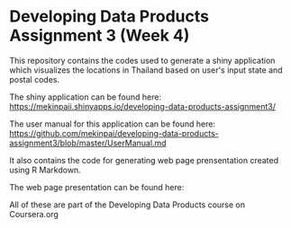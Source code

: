 # Developing Data Products Assignment 3 (Week 4)

This repository contains the codes used to generate a shiny application which visualizes the locations in Thailand based on user's input state and postal codes.

The shiny application can be found here: https://mekinpaii.shinyapps.io/developing-data-products-assignment3/

The user manual for this application can be found here: https://github.com/mekinpai/developing-data-products-assignment3/blob/master/UserManual.md

It also contains the code for generating web page prensentation created using R Markdown.

The web page presentation can be found here: 

All of these are part of the Developing Data Products course on Coursera.org
